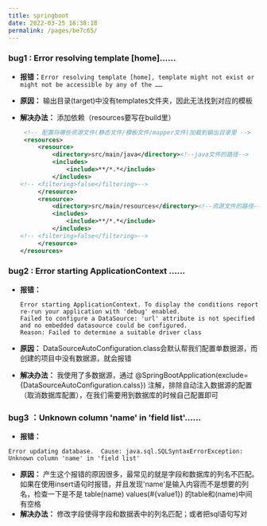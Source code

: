 ```yaml
---
title: springboot
date: 2022-03-25 16:38:18
permalink: /pages/be7c65/
---
```



### bug1 : Error resolving template [home]……

- **报错：**`Error resolving template [home], template might not exist or might not be accessible by any of the ……`

- **原因：** 输出目录(target)中没有templates文件夹，因此无法找到对应的模板

- **解决办法：** 添加依赖（resources要写在build里）

  ```xml
   <!-- 配置将哪些资源文件(静态文件/模板文件/mapper文件)加载到输出目录里 -->
   <resources>
       <resource>
           <directory>src/main/java</directory><!--java文件的路径-->
           <includes>
               <include>**/*.*</include>
           </includes>
  <!-- <filtering>false</filtering>-->
       </resource>
       <resource>
           <directory>src/main/resources</directory><!--资源文件的路径-->
           <includes>
               <include>**/*.*</include>
           </includes>
  <!-- <filtering>false</filtering>-->
       </resource>
  </resources>
  ```

  

### bug2 : Error starting ApplicationContext ……

- **报错：** 

  ```
  Error starting ApplicationContext. To display the conditions report re-run your application with 'debug' enabled.
  Failed to configure a DataSource: 'url' attribute is not specified and no embedded datasource could be configured.
  Reason: Failed to determine a suitable driver class
  ```

- **原因：** DataSourceAutoConfiguration.class会默认帮我们配置单数据源，而创建的项目中没有数据源，就会报错

- **解决办法：** 我使用了多数据源，通过 @SpringBootApplication(exclude={DataSourceAutoConfiguration.calss}) 注解，排除自动注入数据源的配置（取消数据库配置），在我们需要用到数据库的时候自己配置即可	



### bug3 ：Unknown column 'name' in 'field list'……
- **报错：**
```
Error updating database.  Cause: java.sql.SQLSyntaxErrorException: Unknown column 'name' in 'field list'
```
- **原因：** 产生这个报错的原因很多，最常见的就是字段和数据库的列名不匹配。如果在使用insert语句时报错，并且发现'name'是输入内容而不是想要的列名，检查一下是不是 table(name) values(#{value1}) 的table和(name)中间有空格
- **解决办法：** 修改字段使得字段和数据表中的列名匹配；或者把sql语句写对